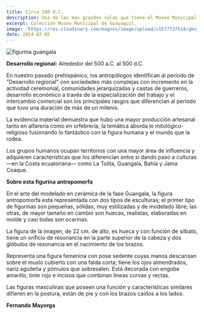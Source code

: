 ```yaml
---
title: Circa 100 d.C.
description: Una de las más grandes salas que tiene el Museo Municipal de Guayaquil es la dedicada al período Prehispánico de la historia de la región de Guayaquil, contiene interesantes muestras de arte modelado de los diferentes períodos, entre ellas varias figurinas antropomorfas como la de la imagen.
excerpt: Colección Museo Municipal de Guayaquil.
image: 'https://res.cloudinary.com/magnvs/image/upload/v1577737514/gknjuj0i97vy7lhelyoa.png'
date: 2024-02-05
---  
```


![figurina guangala](https://res.cloudinary.com/magnvs/image/upload/v1707486676/guangalt_bojwxo.png)

**Desarrollo regional:**  Alrededor del 500 a.C. al 500 d.C.  

En nuestro pasado prehispánico, los antropólogos identifican al período de "Desarrollo regional" con sociedades más complejas con incremento en la actividad ceremonial, comunidades jerarquizadas y castas de guerreros, desarrollo económico a través de la especialización del trabajo y el intercambio comercial son los principales rasgos que diferencian al período que tuvo una duración de más de un milenio.

La evidencia material demuestra que hubo una mayor producción artesanal tanto en alfarería como en orfebrería, la temática aborda lo mitológico-religioso fusionando lo fantástico con la figura humana y el mundo que la rodea.

Los grupos humanos ocupan territorios con una mayor área de influencia y adquieren características que los diferencian entre sí dando paso a culturas —en la Costa ecuatoriana— como La Tolita, Guangala, Bahía y Jama Coaque.  

**Sobre esta figurina antropomorfa**  

En el arte del modelado en cerámica de la fase Guangala, la figura antropomorfa está representada con dos tipos de esculturas; el primer tipo de figurinas son pequeñas, sólidas, muy estilizadas y de modelado libre; las otras, de mayor tamaño en cambio son huecas, realistas, elaboradas en molde y casi todas son ocarinas.

La figura de la imagen, de 22 cm. de alto, es hueca y con función de silbato, tiene un orificio de resonancia en la parte superior de la cabeza y dos glóbulos de resonancia en el nacimiento de los brazos.

Representa una figura femenina con pose sedente cuyas manos descansan sobre el muslo cubierto con una falda corta; tiene los ojos almendrados, nariz aguileña y pómulos que sobresalen.
Está decorada con engobe amarillo, tinte rojo e incisos que combinan líneas curvas y rectas.

Las figuras masculinas que poseen una función y características similares difieren en la postura, están de pie y con los brazos caídos a los lados.

**Fernando Mayorga**
